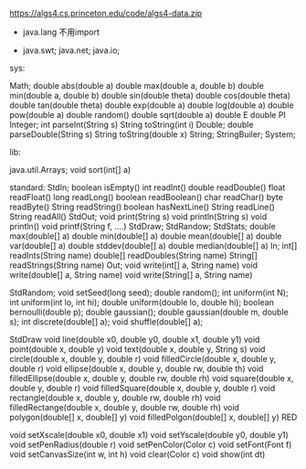 https://algs4.cs.princeton.edu/code/algs4-data.zip

- java.lang 不用import

- java.swt; java.net; java.io;


sys:

  Math;
    double abs(double a)
    double max(double a, double b)
    double min(double a, double b)
    double sin(double theta)
    double cos(double theta)
    double tan(double theta)
    double exp(double a)
    double log(double a)
    double pow(double a)
    double random()
    double sqrt(double a)
    double E
    double PI
  Integer;
    int parseInt(String s)
    String toString(int i)
  Double;
    double parseDouble(String s)
    String toString(double x)
  String;
  StringBuiler;
  System;

lib:

  java.util.Arrays;
    void sort(int[] a)

standard:
  StdIn;
    boolean isEmpty()
    int readInt()
    double readDouble()
    float readFloat()
    long readLong()
    boolean readBoolean()
    char readChar()
    byte readByte()
    String readString()
    boolean hasNextLine()
    String readLine()
    String readAll()
  StdOut;
    void print(String s)
    void println(String s)
    void println()
    void printf(String f, ....)
  StdDraw;
  StdRandow;
  StdStats;
    double max(double[] a)
    double min(double[] a)
    double mean(double[] a)
    double var(double[] a)
    double stddev(double[] a)
    double median(double[] a)
  In;
    int[] readInts(String name)
    double[] readDoubles(String name)
    String[] readStrings(String name)
  Out;
    void write(int[] a, String name)
    void write(double[] a, String name)
    void write(String[] a, String name)

StdRandom;
  void setSeed(long seed);
  double random();
  int uniform(int N);
  int uniform(int lo, int hi);
  double uniform(double lo, double hi);
  boolean bernoulli(double p);
  double gaussian();
  double gaussian(double m, double s);
  int discrete(double[] a);
  void shuffle(double[] a);

StdDraw
  void line(double x0, double y0, double x1, double y1)
  void point(double x, double y)
  void text(double x, double y, String s)
  void circle(double x, double y, double r)
  void filledCircle(double x, double y, double r)
  void ellipse(double x, double y, double rw, double th)
  void filledEllipse(double x, double y, double rw, double rh)
  void square(double x, double y, double r)
  void filledSquare(double x, double y, double r)
  void rectangle(double x, double y, double rw, double rh)
  void filledRectange(double x, double y, double rw, double rh)
  void polygon(double[] x, double[] y)
  void filledPolgon(double[] x, double[] y)
  RED

  void setXscale(double x0, double x1)
  void setYscale(double y0, double y1)
  void setPenRadius(double r)
  void setPenColor(Color c)
  void setFont(Font f)
  void setCanvasSize(int w, int h)
  void clear(Color c)
  void show(int dt)
